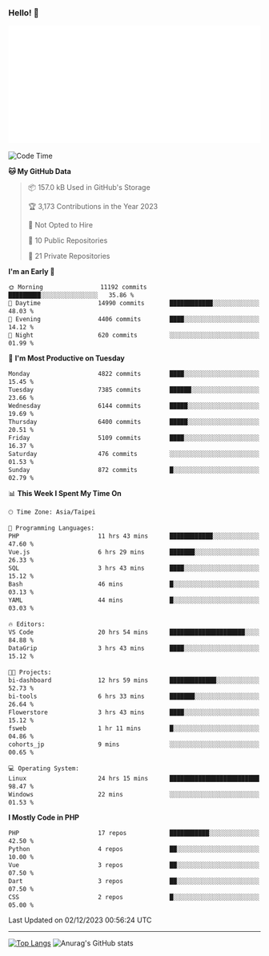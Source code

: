 ### Hello! 👋

![Metrics](/metrics.classic.svg)

<!--START_SECTION:waka-->
![Code Time](http://img.shields.io/badge/Code%20Time-900%20hrs%2025%20mins-blue)

**🐱 My GitHub Data** 

> 📦 157.0 kB Used in GitHub's Storage 
 > 
> 🏆 3,173 Contributions in the Year 2023
 > 
> 🚫 Not Opted to Hire
 > 
> 📜 10 Public Repositories 
 > 
> 🔑 21 Private Repositories 
 > 
**I'm an Early 🐤** 

```text
🌞 Morning                11192 commits       █████████░░░░░░░░░░░░░░░░   35.86 % 
🌆 Daytime                14990 commits       ████████████░░░░░░░░░░░░░   48.03 % 
🌃 Evening                4406 commits        ████░░░░░░░░░░░░░░░░░░░░░   14.12 % 
🌙 Night                  620 commits         ░░░░░░░░░░░░░░░░░░░░░░░░░   01.99 % 
```
📅 **I'm Most Productive on Tuesday** 

```text
Monday                   4822 commits        ████░░░░░░░░░░░░░░░░░░░░░   15.45 % 
Tuesday                  7385 commits        ██████░░░░░░░░░░░░░░░░░░░   23.66 % 
Wednesday                6144 commits        █████░░░░░░░░░░░░░░░░░░░░   19.69 % 
Thursday                 6400 commits        █████░░░░░░░░░░░░░░░░░░░░   20.51 % 
Friday                   5109 commits        ████░░░░░░░░░░░░░░░░░░░░░   16.37 % 
Saturday                 476 commits         ░░░░░░░░░░░░░░░░░░░░░░░░░   01.53 % 
Sunday                   872 commits         █░░░░░░░░░░░░░░░░░░░░░░░░   02.79 % 
```


📊 **This Week I Spent My Time On** 

```text
🕑︎ Time Zone: Asia/Taipei

💬 Programming Languages: 
PHP                      11 hrs 43 mins      ████████████░░░░░░░░░░░░░   47.60 % 
Vue.js                   6 hrs 29 mins       ███████░░░░░░░░░░░░░░░░░░   26.33 % 
SQL                      3 hrs 43 mins       ████░░░░░░░░░░░░░░░░░░░░░   15.12 % 
Bash                     46 mins             █░░░░░░░░░░░░░░░░░░░░░░░░   03.13 % 
YAML                     44 mins             █░░░░░░░░░░░░░░░░░░░░░░░░   03.03 % 

🔥 Editors: 
VS Code                  20 hrs 54 mins      █████████████████████░░░░   84.88 % 
DataGrip                 3 hrs 43 mins       ████░░░░░░░░░░░░░░░░░░░░░   15.12 % 

🐱‍💻 Projects: 
bi-dashboard             12 hrs 59 mins      █████████████░░░░░░░░░░░░   52.73 % 
bi-tools                 6 hrs 33 mins       ███████░░░░░░░░░░░░░░░░░░   26.64 % 
Flowerstore              3 hrs 43 mins       ████░░░░░░░░░░░░░░░░░░░░░   15.12 % 
fsweb                    1 hr 11 mins        █░░░░░░░░░░░░░░░░░░░░░░░░   04.86 % 
cohorts_jp               9 mins              ░░░░░░░░░░░░░░░░░░░░░░░░░   00.65 % 

💻 Operating System: 
Linux                    24 hrs 15 mins      █████████████████████████   98.47 % 
Windows                  22 mins             ░░░░░░░░░░░░░░░░░░░░░░░░░   01.53 % 
```

**I Mostly Code in PHP** 

```text
PHP                      17 repos            ███████████░░░░░░░░░░░░░░   42.50 % 
Python                   4 repos             ██░░░░░░░░░░░░░░░░░░░░░░░   10.00 % 
Vue                      3 repos             ██░░░░░░░░░░░░░░░░░░░░░░░   07.50 % 
Dart                     3 repos             ██░░░░░░░░░░░░░░░░░░░░░░░   07.50 % 
CSS                      2 repos             █░░░░░░░░░░░░░░░░░░░░░░░░   05.00 % 
```




 Last Updated on 02/12/2023 00:56:24 UTC
<!--END_SECTION:waka-->

<hr>

<span style="display:inline-block">[![Top Langs](https://github-readme-stats.vercel.app/api/top-langs/?username=maureendadap&layout=compact&theme=transparent)](https://github.com/anuraghazra/github-readme-stats)</span>
<span style="display:inline-block">![Anurag's GitHub stats](https://github-readme-stats.vercel.app/api?username=maureendadap&show_icons=true&theme=transparent&count_private=true)</span>

<!--
**MaureenDadap/maureendadap** is a ✨ _special_ ✨ repository because its `README.md` (this file) appears on your GitHub profile.

Here are some ideas to get you started:

- 🔭 I’m currently working on ...
- 🌱 I’m currently learning ...
- 👯 I’m looking to collaborate on ...
- 🤔 I’m looking for help with ...
- 💬 Ask me about ...
- 📫 How to reach me: ...
- 😄 Pronouns: ...
- ⚡ Fun fact: ...
-->
